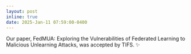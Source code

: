 ```yaml
---
layout: post
inline: true
date: 2025-Jan-11 07:59:00-0400
---
```


Our paper, FedMUA: Exploring the Vulnerabilities of Federated Learning to Malicious Unlearning Attacks, was accepted by TIFS.
:sparkles: 

